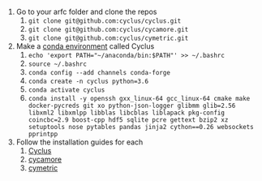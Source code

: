 1. Go to your arfc folder and clone the repos
    1. `git clone git@github.com:cyclus/cyclus.git`
    1. `git clone git@github.com:cyclus/cycamore.git`
    1. `git clone git@github.com:cyclus/cymetric.git`
1. Make a [conda environment](https://conda.io/projects/conda/en/latest/user-guide/tasks/manage-environments.html#creating-an-environment-with-commands) called Cyclus
    1. `echo 'export PATH="~/anaconda/bin:$PATH"' >> ~/.bashrc`
    1. `source ~/.bashrc`
    1. `conda config --add channels conda-forge`
    1. `conda create -n cyclus python=3.6`
    1. `conda activate cyclus`
    1. `conda install -y openssh gxx_linux-64 gcc_linux-64 cmake make docker-pycreds git xo python-json-logger glibmm glib=2.56 libxml2 libxmlpp libblas libcblas liblapack pkg-config coincbc=2.9 boost-cpp hdf5 sqlite pcre gettext bzip2 xz setuptools nose pytables pandas jinja2 cython==0.26 websockets pprintpp`
1. Follow the installation guides for each
    1. [Cyclus](https://github.com/cyclus/cyclus/blob/master/INSTALL.rst)
    1. [cycamore](https://github.com/cyclus/cycamore#quick-cycamore-installation)
    1. [cymetric](https://github.com/cyclus/cymetric#readme)